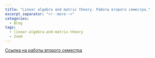 ```yaml
---
title: "Linear algebra and matrix theory. Работы второго семестра."
excerpt_separator: "<!--more-->"
categories:
  - Blog
tags:
  - linear-algebra-and-matrix-theory
  - 2sem
---
```


[Ссылка на работы второго семестра](https://github.com/ShadrinSpock/portfolio-herzen/tree/master/_english/2_sem)
